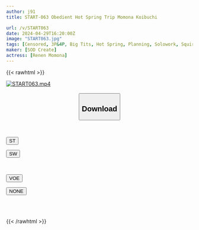```yaml
---
author: j91
title: START-063 Obedient Hot Spring Trip Momona Koibuchi

url: /v/START063
date: 2024-04-29T16:20:00Z
image: "START063.jpg"
tags: [Censored, 3P&4P, Big Tits, Hot Spring, Planning, Solowork, Squirting]
maker: [SOD Create]
actress: [Renen Momona]
---
```



{{< rawhtml >}}

<div class="video" data-videoid="jqBKwPwJzefaJe">
    <a href="javascript:;">
        <img src="/v/START063/START063.jpg" width="WIDTH" height="HEIGHT" alt="START063.mp4" loading="lazy">
    </a>
</div>

<script type="text/javascript" src="https://j91.asia/asset/on-demand-st.js"></script>

<br>
  <link rel="stylesheet" href="https://j91.asia/asset/bs5.css">
  
  <center>
  <button class="btn btn-primary" type="button" data-bs-toggle="collapse" data-bs-target=".multi-collapse" aria-expanded="false" aria-controls="multiCollapseExample1 multiCollapseExample2"><h2>Download</h2></button></center>
</p>
<div class="row">
  <div class="col">
    <div class="collapse multi-collapse" id="multiCollapseExample1">
      <div class="card card-body">
	      	      <br>
<div class="buttons">  
<p><a href="https://streamtape.to/v/jqBKwPwJzefaJe" target="_blank"><button class="btn-hover color-3"><i class="fa fa-download"></i> ST</button></a></p>
<p><a href="https://asnwish.com/n9la26xbittw" target="_blank"><button class="btn-hover color-2"><i class="fa fa-download"></i> SW</button></a></p></div>
    </div>
  </div>
</div>
  <div class="col">
    <div class="collapse multi-collapse" id="multiCollapseExample2">
      <div class="card card-body">
	      <br>
<div class="buttons">
<p><a href="https://voe.sx/geguukwpjqpq"><button class="btn-hover color-8"><i class="fa fa-download"></i> VOE</button></a></p>
<p><a href="javascript:;"><button class="btn-hover color-9"><i class="fa fa-download"></i> NONE</button></a></p></div>
<br><br>
      </div>
    </div>
  </div>
</div>

{{< /rawhtml >}}